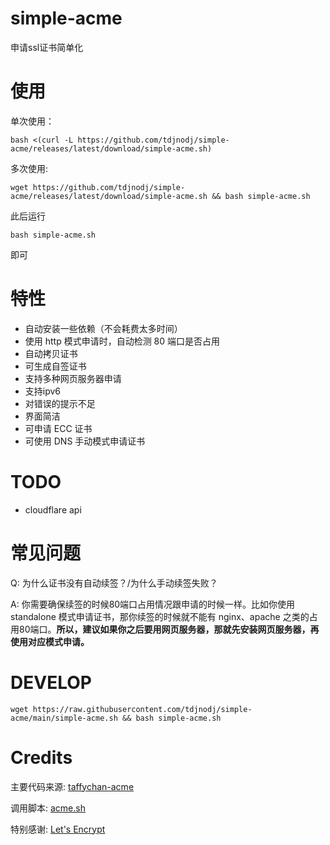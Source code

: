 # simple-acme

申请ssl证书简单化

# 使用

单次使用：

```shell
bash <(curl -L https://github.com/tdjnodj/simple-acme/releases/latest/download/simple-acme.sh)
```

多次使用:

```shell
wget https://github.com/tdjnodj/simple-acme/releases/latest/download/simple-acme.sh && bash simple-acme.sh
```


此后运行
```shell
bash simple-acme.sh
```
即可

# 特性

- 自动安装一些依赖（不会耗费太多时间）
- 使用 http 模式申请时，自动检测 80 端口是否占用
- 自动拷贝证书
- 可生成自签证书
- 支持多种网页服务器申请
- 支持ipv6
- 对错误的提示不足
- 界面简洁
- 可申请 ECC 证书
- 可使用 DNS 手动模式申请证书

# TODO

- cloudflare api

# 常见问题

Q: 为什么证书没有自动续签？/为什么手动续签失败？

A: 你需要确保续签的时候80端口占用情况跟申请的时候一样。比如你使用 standalone 模式申请证书，那你续签的时候就不能有 nginx、apache 之类的占用80端口。**所以，建议如果你之后要用网页服务器，那就先安装网页服务器，再使用对应模式申请。**

# DEVELOP

```shell
wget https://raw.githubusercontent.com/tdjnodj/simple-acme/main/simple-acme.sh && bash simple-acme.sh
```

# Credits

主要代码来源: [taffychan-acme](https://github.com/taffychan/acme)

调用脚本: [acme.sh](https://acme.sh/)

特别感谢: [Let's Encrypt](https://letsencrypt.org/)
